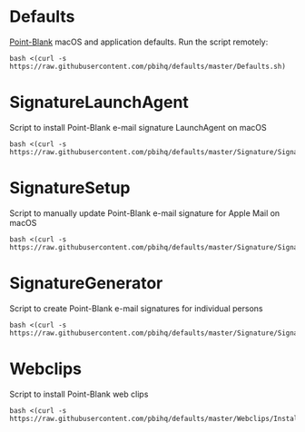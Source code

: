 Defaults
=================
[Point-Blank][1] macOS and application defaults. Run the script remotely:

    bash <(curl -s https://raw.githubusercontent.com/pbihq/defaults/master/Defaults.sh)

[1]: http://www.point-blank.net "Point-Blank"

SignatureLaunchAgent
==================
Script to install Point-Blank e-mail signature LaunchAgent on macOS

    bash <(curl -s https://raw.githubusercontent.com/pbihq/defaults/master/Signature/SignatureLaunchAgent.sh)

SignatureSetup
==================
Script to manually update Point-Blank e-mail signature for Apple Mail on macOS

    bash <(curl -s https://raw.githubusercontent.com/pbihq/defaults/master/Signature/SignatureSetup.sh)

SignatureGenerator
==================
Script to create Point-Blank e-mail signatures for individual persons

    bash <(curl -s https://raw.githubusercontent.com/pbihq/defaults/master/Signature/SignatureGenerator.sh)

Webclips
==================
Script to install Point-Blank web clips

    bash <(curl -s https://raw.githubusercontent.com/pbihq/defaults/master/Webclips/InstallWebClips.sh)
